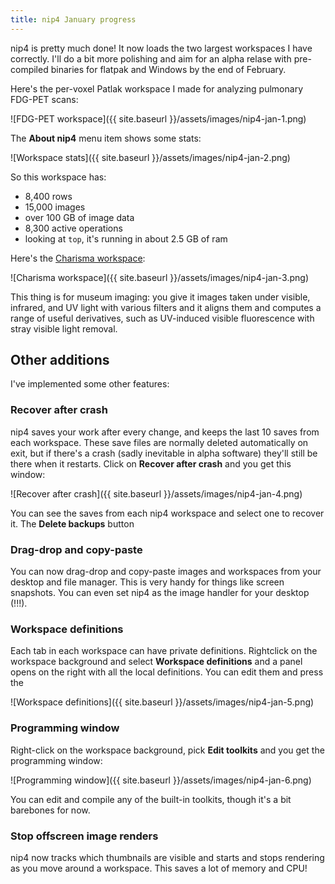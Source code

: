```yaml
---
title: nip4 January progress
---
```


nip4 is pretty much done! It now loads the two largest workspaces I have
correctly. I'll do a bit more polishing and aim for an alpha relase with
pre-compiled binaries for flatpak and Windows by the end of February.

Here's the per-voxel Patlak workspace I made for analyzing pulmonary FDG-PET
scans:

![FDG-PET workspace]({{ site.baseurl }}/assets/images/nip4-jan-1.png)

The **About nip4** menu item shows some stats:

![Workspace stats]({{ site.baseurl }}/assets/images/nip4-jan-2.png)

So this workspace has:

- 8,400 rows
- 15,000 images
- over 100 GB of image data
- 8,300 active operations
- looking at `top`, it's running in about 2.5 GB of ram

Here's the [Charisma
workspace](https://www.academia.edu/7276130/J_Dyer_G_Verri_and_J_Cupitt_Multispectral_Imaging_in_Reflectance_and_Photo_induced_Luminescence_modes_a_User_Manual_European_CHARISMA_Project):

![Charisma workspace]({{ site.baseurl }}/assets/images/nip4-jan-3.png)

This thing is for museum imaging: you give it images taken under visible,
infrared, and UV light with various filters and it aligns them and computes
a range of useful derivatives, such as UV-induced visible fluorescence with
stray visible light removal.

## Other additions

I've implemented some other features:

### Recover after crash

nip4 saves your work after every change, and keeps the last 10 saves from
each workspace. These save files are normally deleted automatically on exit,
but if there's a crash (sadly inevitable in alpha software) they'll still
be there when it restarts. Click on **Recover after crash** and you get
this window:

![Recover after crash]({{ site.baseurl }}/assets/images/nip4-jan-4.png)

You can see the saves from each nip4 workspace and select one to recover it.
The **Delete backups** button

### Drag-drop and copy-paste

You can now drag-drop and copy-paste images and workspaces from your desktop
and file manager. This is very handy for things like screen snapshots. You can
even set nip4 as the image handler for your desktop (!!!).

### Workspace definitions

Each tab in each workspace can have private definitions. Rightclick on the
workspace background and select **Workspace definitions** and a panel opens on
the right with all the local definitions. You can edit them and press the

![Workspace definitions]({{ site.baseurl }}/assets/images/nip4-jan-5.png)

### Programming window

Right-click on the workspace background, pick **Edit toolkits** and you get
the programming window:

![Programming window]({{ site.baseurl }}/assets/images/nip4-jan-6.png)

You can edit and compile any of the built-in toolkits, though it's a bit
barebones for now. 

### Stop offscreen image renders

nip4 now tracks which thumbnails are visible and starts and stops rendering as
you move around a workspace. This saves a lot of memory and CPU!
